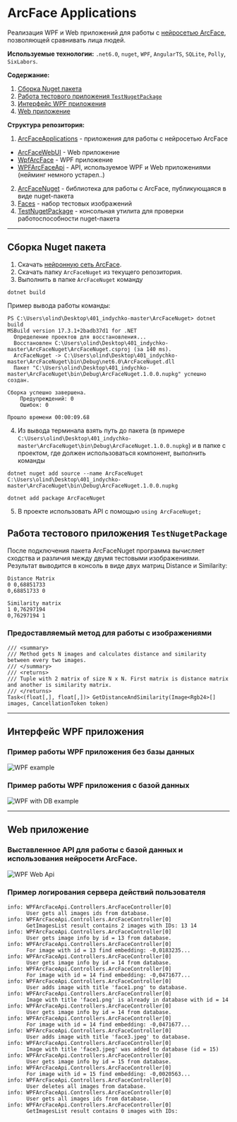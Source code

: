 # ArcFace Applications

Реализация WPF и Web приложений для работы с [нейросетью ArcFace](https://github.com/onnx/models/blob/main/vision/body_analysis/arcface/model/arcfaceresnet100-8.onnx), позволяющей сравнивать лица людей.

**Используемые технологии:** `.net6.0`, `nuget`, `WPF`, `AngularTS`, `SQLite`, `Polly`, `SixLabors`.

**Содержание:**
1. [Сборка Nuget пакета](#nuget-build)
2. [Работа тестового приложения `TestNugetPackage`](#test-app)
3. [Интерфейс WPF приложения](#wpf)
4. [Web приложение](#web)

**Структура репозитория:**
1. [ArcFaceApplications](https://github.com/luseno4ek/401_indychko/tree/master/ArcFaceApplications) - приложения для работы с нейросетью ArcFace
  - [ArcFaceWebUI](https://github.com/luseno4ek/401_indychko/tree/master/ArcFaceApplications/ArcFaceWebUI) - Web приложение
  - [WpfArcFace](https://github.com/luseno4ek/401_indychko/tree/master/ArcFaceApplications/WpfArcFace) - WPF приложение
  - [WPFArcFaceApi](https://github.com/luseno4ek/401_indychko/tree/master/ArcFaceApplications/WPFArcFaceApi) - API, используемое WPF и Web приложениями (нейминг немного устарел..)
2. [ArcFaceNuget](https://github.com/luseno4ek/401_indychko/tree/master/ArcFaceNuget) - библиотека для работы с ArcFace, публикующаяся в виде nuget-пакета
3. [Faces](https://github.com/luseno4ek/401_indychko/tree/master/Faces) - набор тестовых изображений
4. [TestNugetPackage](https://github.com/luseno4ek/401_indychko/tree/master/TestNugetPackage) - консольная утилита для проверки работоспособности nuget-пакета

---

## <a name="nuget-build">Сборка Nuget пакета</a>
1. Скачать [нейронную сеть ArcFace](https://github.com/onnx/models/blob/main/vision/body_analysis/arcface/model/arcfaceresnet100-8.onnx).
2. Скачать папку `ArcFaceNuget` из текущего репозитория. 
3. Выполнить в папке `ArcFaceNuget` команду 
```
dotnet build
```
Пример вывода работы команды:
```
PS C:\Users\olind\Desktop\401_indychko-master\ArcFaceNuget> dotnet build
MSBuild version 17.3.1+2badb37d1 for .NET
  Определение проектов для восстановления...
  Восстановлен C:\Users\olind\Desktop\401_indychko-master\ArcFaceNuget\ArcFaceNuget.csproj (за 140 ms).
  ArcFaceNuget -> C:\Users\olind\Desktop\401_indychko-master\ArcFaceNuget\bin\Debug\net6.0\ArcFaceNuget.dll
  Пакет "C:\Users\olind\Desktop\401_indychko-master\ArcFaceNuget\bin\Debug\ArcFaceNuget.1.0.0.nupkg" успешно создан.

Сборка успешно завершена.
    Предупреждений: 0
    Ошибок: 0

Прошло времени 00:00:09.68
```
4. Из вывода терминала взять путь до пакета (в примере `C:\Users\olind\Desktop\401_indychko-master\ArcFaceNuget\bin\Debug\ArcFaceNuget.1.0.0.nupkg`) и в папке с проектом, где должен использоваться компонент, выполнить команды
```
dotnet nuget add source --name ArcFaceNuget C:\Users\olind\Desktop\401_indychko-master\ArcFaceNuget\bin\Debug\ArcFaceNuget.1.0.0.nupkg

dotnet add package ArcFaceNuget
```
5. В проекте использовать API с помощью `using ArcFaceNuget;`

## <a name="test-app">Работа тестового приложения `TestNugetPackage`</a>
После подключения пакета ArcFaceNuget программа вычисляет сходства и различия между двумя тестовыми изображениями. Результат выводится в консоль в виде двух матриц Distance и Similarity:
```
Distance Matrix
0 0,68851733
0,68851733 0

Similarity matrix
1 0,76297194
0,76297194 1
```

### Предоставляемый метод для работы с изображениями
```  
/// <summary>
/// Method gets N images and calculates distance and similarity between every two images.
/// </summary>
/// <returns>
/// Tuple with 2 matrix of size N x N. First matrix is distance matrix and another is similarity matrix.
/// </returns>
Task<(float[,], float[,])> GetDistanceAndSimilarity(Image<Rgb24>[] images, CancellationToken token)
```
---
## <a name="wpf">Интерфейс WPF приложения</a>

### Пример работы WPF приложения без базы данных
![WPF example](https://i.postimg.cc/Wb7yqysB/2022-10-31-035232.jpg)

### Пример работы WPF приложения с базой данных
![WPF with DB example](https://i.postimg.cc/Y283SWgG/image.png)

---
## <a name="web">Web приложение</a>

### Выставленное API для работы с базой данных и использования нейросети ArcFace.
![WPF Web Api](https://i.postimg.cc/J7j77yqC/api.jpg)

### Пример логирования сервера действий пользователя
```
info: WPFArcFaceApi.Controllers.ArcFaceController[0]
      User gets all images ids from database.
info: WPFArcFaceApi.Controllers.ArcFaceController[0]
      GetImagesList result contains 2 images with IDs: 13 14
info: WPFArcFaceApi.Controllers.ArcFaceController[0]
      User gets image info by id = 13 from database.
info: WPFArcFaceApi.Controllers.ArcFaceController[0]
      For image with id = 13 find embedding: -0,0183235...
info: WPFArcFaceApi.Controllers.ArcFaceController[0]
      User gets image info by id = 14 from database.
info: WPFArcFaceApi.Controllers.ArcFaceController[0]
      For image with id = 14 find embedding: -0,0471677...
info: WPFArcFaceApi.Controllers.ArcFaceController[0]
      User adds image with title 'face1.png' to database.
info: WPFArcFaceApi.Controllers.ArcFaceController[0]
      Image with title 'face1.png' is already in database with id = 14
info: WPFArcFaceApi.Controllers.ArcFaceController[0]
      User gets image info by id = 14 from database.
info: WPFArcFaceApi.Controllers.ArcFaceController[0]
      For image with id = 14 find embedding: -0,0471677...
info: WPFArcFaceApi.Controllers.ArcFaceController[0]
      User adds image with title 'face3.jpeg' to database.
info: WPFArcFaceApi.Controllers.ArcFaceController[0]
      Image with title 'face3.jpeg' was added to database (id = 15)
info: WPFArcFaceApi.Controllers.ArcFaceController[0]
      User gets image info by id = 15 from database.
info: WPFArcFaceApi.Controllers.ArcFaceController[0]
      For image with id = 15 find embedding: -0,0020563...
info: WPFArcFaceApi.Controllers.ArcFaceController[0]
      User deletes all images from database.
info: WPFArcFaceApi.Controllers.ArcFaceController[0]
      User gets all images ids from database.
info: WPFArcFaceApi.Controllers.ArcFaceController[0]
      GetImagesList result contains 0 images with IDs:
```

